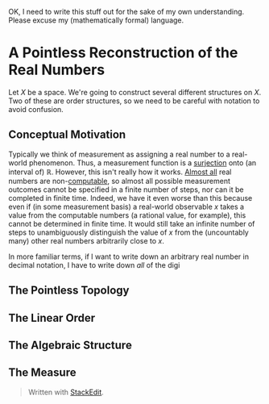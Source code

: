 OK, I need to write this stuff out for the sake of my own understanding. Please excuse my (mathematically formal) language. 

# A Pointless Reconstruction of the Real Numbers
Let $X$ be a space. We're going to construct several different structures on $X$. Two of these are order structures, so we need to be careful with notation to avoid confusion.

## Conceptual Motivation
Typically we think of measurement as assigning a real number to a real-world phenomenon. Thus, a measurement function is a [surjection](https://en.wikipedia.org/wiki/Surjective_function) onto (an interval of) $\mathbb{R}$. However, this isn't really how it works. [Almost all](https://en.wikipedia.org/wiki/Almost_all) real numbers are non-[computable](https://en.wikipedia.org/wiki/Computable_number), so almost all possible measurement outcomes cannot be specified in a finite number of steps, nor can it be completed in finite time. Indeed, we have it even worse than this because even if (in some measurement basis) a real-world observable $x$ takes a value from the computable numbers (a rational value, for example), this cannot be determined in finite time. It would still take an infinite number of steps to unambiguously distinguish the value of $x$ from the (uncountably many) other real numbers arbitrarily close to $x$.

In more familiar terms, if I want to write down an arbitrary real number in decimal notation, I have to write down *all* of the digi

## The Pointless Topology

## The Linear Order

## The Algebraic Structure

## The Measure


> Written with [StackEdit](https://stackedit.io/).
<!--stackedit_data:
eyJoaXN0b3J5IjpbNzQ2NTcyOTc4LDk4Mzg0NDUxOSw4MzUwMz
Y2ODYsOTU4NTg0ODU3LC0xOTA3ODkyNjA0LDI5NTc4MzU1OSwx
NzAyMTQ2NTcwXX0=
-->